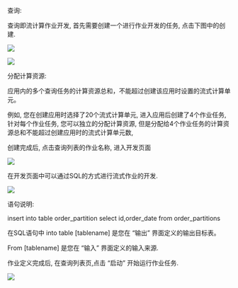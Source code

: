 查询:

查询即流计算作业开发, 首先需要创建一个进行作业开发的任务, 点击下图中的创建.

![](https://img1.jcloudcs.com/cms/3c9e138d-7dc0-4354-bbe8-ecc5a45a96cf20180403110624.png)

![](https://img1.jcloudcs.com/cms/8194aeb4-bb03-4586-a9c2-ae680a2540fa20180403110624.png)

分配计算资源:

应用内的多个查询任务的计算资源总和，不能超过创建该应用时设置的流式计算单元。

例如, 您在创建应用时选择了20个流式计算单元, 进入应用后创建了4个作业任务, 针对每个作业任务, 您可以独立的分配计算资源, 但是分配给4个作业任务的计算资源总和不能超过创建应用时的流式计算单元数,

创建完成后, 点击查询列表的作业名称, 进入开发页面

![](https://img1.jcloudcs.com/cms/5925c30e-b47c-4b81-9dcc-4b3e9b67f5e320180403110624.png)

在开发页面中可以通过SQL的方式进行流式作业的开发.

![](https://img1.jcloudcs.com/cms/2eff101a-5b3b-4143-9b7e-859bef66b53f20180403110624.png)

语句说明:

insert into table order_partition select id,order_date from order_partitions

在SQL语句中 into table [tablename] 是您在 “输出” 界面定义的输出目标表。

From [tablename] 是您在 “输入” 界面定义的输入来源.

作业定义完成后, 在查询列表页,点击 “启动” 开始运行作业任务.

![](https://img1.jcloudcs.com/cms/7154c002-2045-46e6-bcb7-97e48594937820180403110624.png)